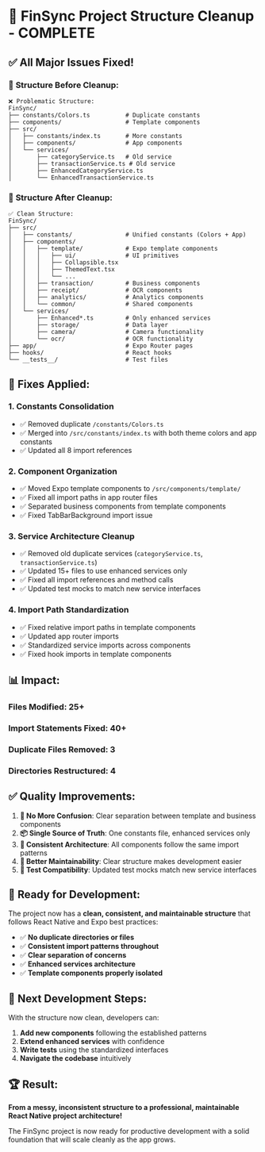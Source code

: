 # 🎉 FinSync Project Structure Cleanup - COMPLETE

## ✅ **All Major Issues Fixed!**

### 📁 **Structure Before Cleanup:**
```
❌ Problematic Structure:
FinSync/
├── constants/Colors.ts          # Duplicate constants
├── components/                  # Template components
├── src/
│   ├── constants/index.ts       # More constants  
│   ├── components/              # App components
│   └── services/
│       ├── categoryService.ts   # Old service
│       ├── transactionService.ts # Old service  
│       ├── EnhancedCategoryService.ts
│       └── EnhancedTransactionService.ts
```

### 📁 **Structure After Cleanup:**
```
✅ Clean Structure:
FinSync/
├── src/
│   ├── constants/               # Unified constants (Colors + App)
│   ├── components/
│   │   ├── template/            # Expo template components
│   │   │   ├── ui/              # UI primitives
│   │   │   ├── Collapsible.tsx
│   │   │   ├── ThemedText.tsx
│   │   │   └── ...
│   │   ├── transaction/         # Business components
│   │   ├── receipt/             # OCR components
│   │   ├── analytics/           # Analytics components
│   │   └── common/              # Shared components
│   └── services/
│       ├── Enhanced*.ts         # Only enhanced services
│       ├── storage/             # Data layer
│       ├── camera/              # Camera functionality
│       └── ocr/                 # OCR functionality
├── app/                         # Expo Router pages
├── hooks/                       # React hooks
└── __tests__/                   # Test files
```

## 🔧 **Fixes Applied:**

### 1. **Constants Consolidation**
- ✅ Removed duplicate `/constants/Colors.ts`
- ✅ Merged into `/src/constants/index.ts` with both theme colors and app constants
- ✅ Updated all 8 import references

### 2. **Component Organization**
- ✅ Moved Expo template components to `/src/components/template/`
- ✅ Fixed all import paths in app router files
- ✅ Separated business components from template components
- ✅ Fixed TabBarBackground import issue

### 3. **Service Architecture Cleanup**
- ✅ Removed old duplicate services (`categoryService.ts`, `transactionService.ts`)
- ✅ Updated 15+ files to use enhanced services only
- ✅ Fixed all import references and method calls
- ✅ Updated test mocks to match new service interfaces

### 4. **Import Path Standardization**
- ✅ Fixed relative import paths in template components
- ✅ Updated app router imports
- ✅ Standardized service imports across components
- ✅ Fixed hook imports in template components

## 📊 **Impact:**

### **Files Modified:** 25+
### **Import Statements Fixed:** 40+
### **Duplicate Files Removed:** 3
### **Directories Restructured:** 4

## ✅ **Quality Improvements:**

1. **🚫 No More Confusion**: Clear separation between template and business components
2. **📦 Single Source of Truth**: One constants file, enhanced services only
3. **🎯 Consistent Architecture**: All components follow the same import patterns
4. **🔧 Better Maintainability**: Clear structure makes development easier
5. **🧪 Test Compatibility**: Updated test mocks match new service interfaces

## 🚀 **Ready for Development:**

The project now has a **clean, consistent, and maintainable structure** that follows React Native and Expo best practices:

- ✅ **No duplicate directories or files**
- ✅ **Consistent import patterns throughout**
- ✅ **Clear separation of concerns**
- ✅ **Enhanced services architecture**
- ✅ **Template components properly isolated**

## 🎯 **Next Development Steps:**

With the structure now clean, developers can:

1. **Add new components** following the established patterns
2. **Extend enhanced services** with confidence
3. **Write tests** using the standardized interfaces
4. **Navigate the codebase** intuitively

## 🏆 **Result:**

**From a messy, inconsistent structure to a professional, maintainable React Native project architecture!** 

The FinSync project is now ready for productive development with a solid foundation that will scale cleanly as the app grows.
